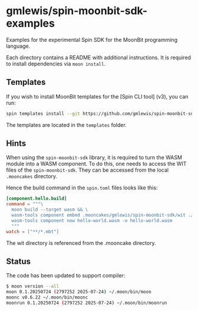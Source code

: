 # gmlewis/spin-moonbit-sdk-examples

Examples for the experimental Spin SDK for the MoonBit programming language.

Each directory contains a README with additional instructions. It is required to install dependencies via `moon install`.

## Templates

If you wish to install MoonBit templates for the [Spin CLI tool] (v3), you can run:

```bash
spin templates install --git https://github.com/gmlewis/spin-moonbit-sdk
```

The templates are located in the `templates` folder.

## Hints

When using the `spin-moonbit-sdk` library, it is required to turn the WASM module into a WASM component. To do this, one needs to access the WIT files of the `spin-moonbit-sdk`. They can be accessed from the local `.mooncakes` directory.

Hence the build command in the `spin.toml` files looks like this:

```toml
[component.hello.build]
command = """\
  moon build --target wasm && \
  wasm-tools component embed .mooncakes/gmlewis/spin-moonbit-sdk/wit ./target/wasm/release/build/hello-world.wasm -o hello-world.wasm --encoding utf16 -w http-trigger && \
  wasm-tools component new hello-world.wasm -o hello-world.wasm
  """
watch = ["**/*.mbt"]
```

The wit directory is referenced from the .mooncake directory.

## Status

The code has been updated to support compiler:

```bash
$ moon version --all
moon 0.1.20250724 (2797252 2025-07-24) ~/.moon/bin/moon
moonc v0.6.22 ~/.moon/bin/moonc
moonrun 0.1.20250724 (2797252 2025-07-24) ~/.moon/bin/moonrun
```
